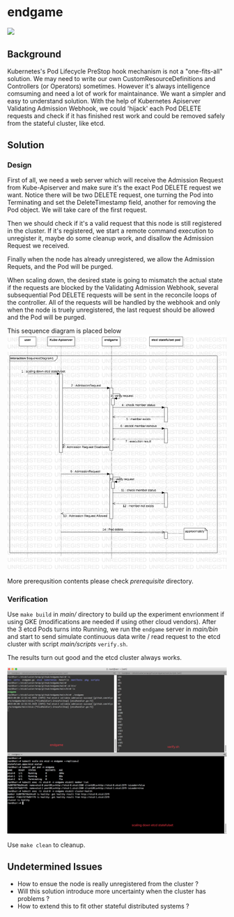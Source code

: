 # endgame
![](https://goreportcard.com/badge/github.com/mlycore/endgame)

## Background

Kubernetes's Pod Lifecycle PreStop hook mechanism is not a "one-fits-all" solution. We may need to write our own CustomResourceDefinitions and Controllers (or Operators) sometimes. However it's always intelligence comsuming and need a lot of work for maintainance. We want a simpler and easy to understand solution. With the help of Kubernetes Apiserver Validating Admission Webhook, we could 'hijack' each Pod DELETE requests and check if it has finished rest work and could be removed safely from the stateful cluster, like etcd.

## Solution

### Design 

First of all, we need a web server which will receive the Admission Request from Kube-Apiserver and make sure it's the exact Pod DELETE request we want. Notice there will be two DELETE request, one turning the Pod into Terminating and set the DeleteTimestamp field, another for removing the Pod object. We will take care of the first request. 

Then we should check if it's a valid request that this node is still registered in the cluster. If it's registered, we start a remote command execution to unregister it, maybe do some cleanup work, and disallow the Admission Request we received.

Finally when the node has already unregistered, we allow the Admission Requets, and the Pod will be purged.

When scaling down, the desired state is going to mismatch the actual state if the requests are blocked by the Validating Admission Webhook, several subsequential Pod DELETE requests will be sent in the reconcile loops of the controller. All of the requests will be handled by the webhook and only when the node is truely unregistered, the last request should be allowed and the Pod will be purged. 

This sequence diagram is placed below
![](https://github.com/mlycore/endgame/blob/master/pics/seq.png)

More prerequsition contents please check *prerequisite* directory.

### Verification

Use `make build` in *main/* directory to build up the experiment envrionment if using GKE (modifications are needed if using other cloud vendors). After the 3 etcd Pods turns into Running, we run the `endgame` server in *main/bin* and start to send simulate continuous data write / read request to the etcd cluster with script *main/scripts* `verify.sh`.

The results turn out good and the etcd cluster always works.

![](https://github.com/mlycore/endgame/blob/master/pics/result.png)

Use `make clean` to cleanup.

## Undetermined Issues

* How to ensue the node is really unregistered from the cluster ?
* Will this solution introduce more uncertainty when the cluster has problems ?
* How to extend this to fit other stateful distributed systems ?
